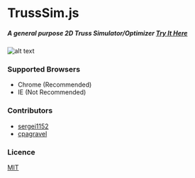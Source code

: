 # TrussSim.js
##### A general purpose 2D Truss Simulator/Optimizer [Try It Here](http://sergei1152.github.io/TrussSim.js/)

![alt text](https://github.com/sergei1152/TrussSim.js/blob/master/screenshots/simulation_mode.png "Simulation Example")

### Supported Browsers
- Chrome (Recommended)
- IE (Not Recommended)

### Contributors
- [sergei1152](https://github.com/sergei1152)
- [cpagravel](https://github.com/cpagravel)

### Licence
[MIT](https://github.com/sergei1152/TrussSim.js/blob/master/LICENCE)
